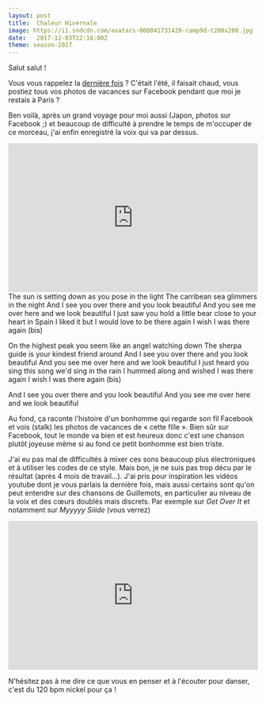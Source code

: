 ```yaml
---
layout: post
title:  Chaleur Hivernale
image: https://i1.sndcdn.com/avatars-000041731420-camp9d-t200x200.jpg
date:   2017-12-03T22:16:00Z
theme: season-2017
---
```


Salut salut !

Vous vous rappelez la [dernière fois]({{page.previous.url}}) ? C'était l'été, il faisait chaud,
vous postiez tous vos photos de vacances sur Facebook pendant que moi je restais à Paris ?

Ben voilà, après un grand voyage pour moi aussi (Japon, photos sur Facebook ;) et beaucoup
de difficulté à prendre le temps de m'occuper de ce morceau, j'ai enfin enregistré la voix
qui va par dessus.

<iframe width="100%" height="300" scrolling="no" frameborder="no" src="https://w.soundcloud.com/player/?url=https%3A//api.soundcloud.com/tracks/364525289&amp;color=ff5500&amp;auto_play=false&amp;hide_related=false&amp;show_comments=true&amp;show_user=true&amp;show_reposts=false&amp;visual=true"></iframe>

<lyrics>
The sun is setting down as you pose in the light
The carribean sea glimmers in the night
And I see you over there and you look beautiful
And you see me over here and we look beautiful
I just saw you hold a little bear close to your heart in Spain
I liked it but I would love to be there again
I wish I was there again (bis)

On the highest peak you seem like an angel watching down
The sherpa guide is your kindest friend around
And I see you over there and you look beautiful
And you see me over here and we look beautiful
I just heard you sing this song we'd sing in the rain
I hummed along and wished I was there again
I wish I was there again (bis)

And I see you over there and you look beautiful
And you see me over here and we look beautiful
</lyrics>

Au fond, ça raconte l'histoire d'un bonhomme qui regarde son fil Facebook et vois (stalk) les
photos de vacances de « cette fille ». Bien sûr sur Facebook, tout le monde va bien et est heureux
donc c'est une chanson plutôt joyeuse même si au fond ce petit bonhomme est bien triste.


J'ai eu pas mal de difficultés à mixer ces sons beaucoup plus électroniques et à utiliser les codes
de ce style. Mais bon, je ne suis pas trop décu par le résultat (après 4 mois de travail…). J'ai pris
pour inspiration les vidéos youtube dont je vous parlais la dernière fois, mais aussi certains sont
qu'on peut entendre sur des chansons de Guillemots, en particulier au niveau de la voix et des cœurs
doublés mais discrets. Par exemple sur _Get Over It_ et notamment sur _Myyyyy Siiide_ (vous verrez)

<iframe width="100%" height="300" src="https://www.youtube.com/embed/ijDsMdRFlIw" frameborder="0" allowfullscreen></iframe>


N'hésitez pas à me dire ce que vous en penser et à l'écouter pour danser, c'est du 120 bpm nickel pour ça !

